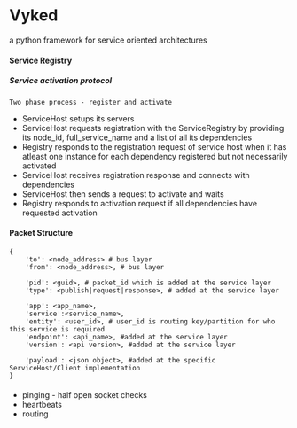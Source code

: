 Vyked
===

a python framework for service oriented architectures


#### Service Registry
##### Service activation protocol
    Two phase process - register and activate
* ServiceHost setups its servers
* ServiceHost requests registration with the ServiceRegistry by providing its node_id, full_service_name
and a list of all its dependencies
* Registry responds to the registration request of service host when it has atleast one instance for each dependency
 registered but not necessarily activated
* ServiceHost receives registration response and connects with dependencies
* ServiceHost then sends a request to activate and waits
* Registry responds to activation request if all dependencies have requested activation 

#### Packet Structure
    {
        'to': <node_address> # bus layer
        'from': <node_address>, # bus layer

        'pid': <guid>, # packet_id which is added at the service layer
        'type': <publish|request|response>, # added at the service layer

        'app': <app_name>,
        'service':<service_name>,
        'entity': <user_id>, # user_id is routing key/partition for who this service is required
        'endpoint': <api_name>, #added at the service layer
        'version': <api version>, #added at the service layer

        'payload': <json object>, #added at the specific ServiceHost/Client implementation
    }
        
####
 * pinging - half open socket checks
 * heartbeats
 * routing
 
 
